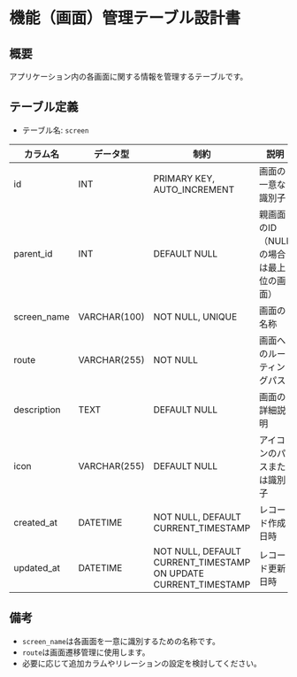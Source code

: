 # 機能（画面）管理テーブル設計書

## 概要
アプリケーション内の各画面に関する情報を管理するテーブルです。

## テーブル定義
- テーブル名: `screen`

| カラム名     | データ型      | 制約                                    | 説明                                   |
|--------------|---------------|-----------------------------------------|----------------------------------------|
| id           | INT           | PRIMARY KEY, AUTO_INCREMENT             | 画面の一意な識別子                       |
| parent_id    | INT           | DEFAULT NULL                            | 親画面のID（NULLの場合は最上位の画面）    |
| screen_name  | VARCHAR(100)  | NOT NULL, UNIQUE                        | 画面の名称                             |
| route        | VARCHAR(255)  | NOT NULL                                | 画面へのルーティングパス                |
| description  | TEXT          | DEFAULT NULL                            | 画面の詳細説明                         |
| icon         | VARCHAR(255)  | DEFAULT NULL                            | アイコンのパスまたは識別子               |
| created_at   | DATETIME      | NOT NULL, DEFAULT CURRENT_TIMESTAMP     | レコード作成日時                        |
| updated_at   | DATETIME      | NOT NULL, DEFAULT CURRENT_TIMESTAMP ON UPDATE CURRENT_TIMESTAMP | レコード更新日時          |

## 備考
- `screen_name`は各画面を一意に識別するための名称です。
- `route`は画面遷移管理に使用します。
- 必要に応じて追加カラムやリレーションの設定を検討してください。
